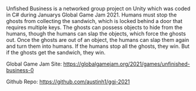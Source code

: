 Unfished Business is a networked group project on Unity which was coded in C# during Januarys Global Game Jam 2021.
Humans must stop the ghosts from collecting the sandwich, which is locked behind a door that requires multiple keys.
The ghosts can possess objects to hide from the humans, though the humans can slap the objects, which force the ghosts out.
Once the ghosts are out of an object, the humans can slap them again and turn them into humans.
If the humans stop all the ghosts, they win. But if the ghosts get the sandwich, they win.

Global Game Jam Site:
https://globalgamejam.org/2021/games/unfinished-business-0

Github Repo:
https://github.com/austinh1/ggj-2021
